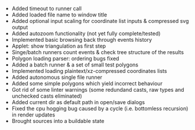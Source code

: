 * Added timeout to runner call
* Added loaded file name to window title
* Added optional input scaling for coordinate list inputs & compressed svg output
* Added autozoom functionality (not yet fully complete/tested)
* Implemented basic browsing back through events history
* Applet: show triangulation as first step
* Singe/batch runners count events & check tree structure of the results
* Polygon loading parser: ordering bugs fixed
* Added a batch runner & a set of small test polygons
* Implemented loading plaintext/xz-compressed coordinates lists
* Added autonomous single file runner
* Added some simple polygons which yield incorrect behaviour
* Got rid of some linter warnings (some redundand casts, raw types and unchecked casts eliminated)
* Added current dir as default path in open/save dialogs
* Fixed the cpu hogging bug caused by a cycle (i.e. bottomless recursion) in render updates
* Brought sources into a buildable state
